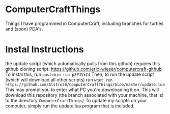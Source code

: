 # ComputerCraftThings
Things I have programmed in ComputerCraft, including branches for turtles and (soon) PDA's.
# Instal Instructions
the update script (which automatically pulls from this github) requires this github cloning script: https://github.com/eric-wieser/computercraft-github
To instal this, run ```pastebin run p8PJVxC4```
Then, to run the update script (which will download all other scripts) run ```wget run https://github.com/Alstro20/ComputerCraftThings/blob/master/update.lua```
This may prompt you to enter what PC you're downloading it on.
This will download this repository (the branch associated with your machine, that is) to the directory `ComputerCraftThings/`
To update my scripts on your computer, simply run the update.lua program that is included.
